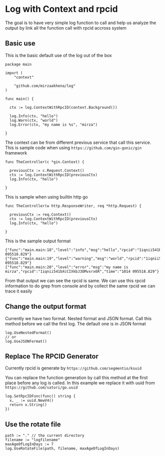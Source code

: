 # Log with Context and rpcid

The goal is to have very simple log function to call and help us analyze the output by link all the function call with rpcid accross system

## Basic use
This is the basic default use of the log out of the box
```
package main

import (
	"context"

	"github.com/mirzaakhena/log"
)

func main() {

  ctx := log.ContextWithRpcID(context.Background())

  log.Info(ctx, "hello")
  log.Warn(ctx, "world")
  log.Error(ctx, "my name is %s", "mirza")

}
```

The context can be from different previous service that call this service. This is sample code when using `https://github.com/gin-gonic/gin` framework

```
func TheController(c *gin.Context) {

  previousCtx := c.Request.Context()
  ctx := log.ContextWithRpcID(previousCtx)
  log.Info(ctx, "hello")

}
```

This is sample when using builtin http go
```
func TheController(w http.ResponseWriter, req *http.Request) {

  previousCtx := req.Context()
  ctx := log.ContextWithRpcID(previousCtx)
  log.Info(ctx, "hello")

}
```

This is the sample output format
```
{"func":"main.main:18","level":"info","msg":"hello","rpcid":"1iqnii541bXcCIXkbJ3OMvxrx6R","time":"1014 095518.829"}
{"func":"main.main:19","level":"warning","msg":"world","rpcid":"1iqnii541bXcCIXkbJ3OMvxrx6R","time":"1014 095518.829"}
{"func":"main.main:20","level":"error","msg":"my name is mirza","rpcid":"1iqnii541bXcCIXkbJ3OMvxrx6R","time":"1014 095518.829"}
```
From that output we can see the rpcid is same. We can use this rpcid information to do grep from console and by collect the same rpcid we can trace it easily

## Change the output format
Currently we have two format. Nested format and JSON format. Call this method before we call the first log. The default one is in JSON format
```
log.UseNestedFormat()
// or
log.UseJSONFormat()
```

## Replace The RPCID Generator
Currently rpcid is generate by `https://github.com/segmentio/ksuid`

You can replace the function generation by call this method at the first place before any log is called. In this example we replace it with uuid from  `https://github.com/satori/go.uuid`

```
log.SetRpcIDFunc(func() string {
  x, _ := uuid.NewV4()
  return x.String()
})
```

## Use the rotate file 
```
path := "." // the current directory
filename := "logfilename"
maxAgeOfLogInDays := 7
log.UseRotateFile(path, filename, maxAgeOfLogInDays)
```




